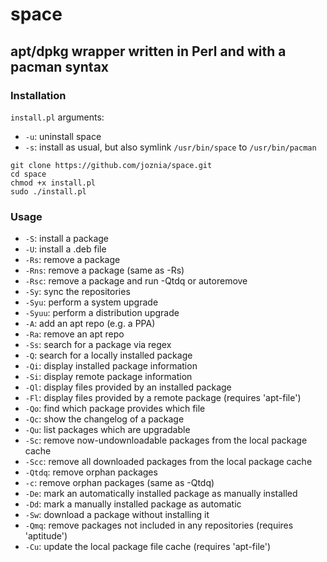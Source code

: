 # space
## apt/dpkg wrapper written in Perl and with a pacman syntax
### Installation
`install.pl` arguments:
* `-u`: uninstall space
* `-s`: install as usual, but also symlink `/usr/bin/space` to `/usr/bin/pacman`
~~~
git clone https://github.com/joznia/space.git
cd space
chmod +x install.pl
sudo ./install.pl
~~~
### Usage
* `-S`: install a package
* `-U`: install a .deb file
* `-Rs`: remove a package
* `-Rns`: remove a package (same as -Rs)
* `-Rsc`: remove a package and run -Qtdq or autoremove
* `-Sy`: sync the repositories
* `-Syu`: perform a system upgrade
* `-Syuu`: perform a distribution upgrade
* `-A`: add an apt repo (e.g. a PPA)
* `-Ra`: remove an apt repo
* `-Ss`: search for a package via regex
* `-Q`: search for a locally installed package
* `-Qi`: display installed package information
* `-Si`: display remote package information
* `-Ql`: display files provided by an installed package
* `-Fl`: display files provided by a remote package (requires 'apt-file')
* `-Qo`: find which package provides which file
* `-Qc`: show the changelog of a package
* `-Qu`: list packages which are upgradable
* `-Sc`: remove now-undownloadable packages from the local package cache
* `-Scc`: remove all downloaded packages from the local package cache
* `-Qtdq`: remove orphan packages
* `-c`: remove orphan packages (same as -Qtdq)
* `-De`: mark an automatically installed package as manually installed
* `-Dd`: mark a manually installed package as automatic
* `-Sw`: download a package without installing it
* `-Qmq`: remove packages not included in any repositories (requires 'aptitude')
* `-Cu`: update the local package file cache (requires 'apt-file')


